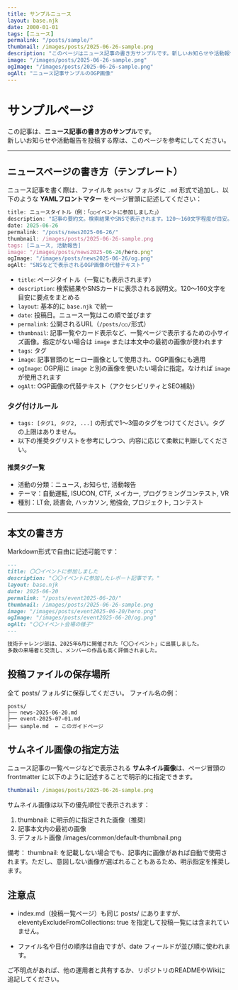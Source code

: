 ```yaml
---
title: サンプルニュース
layout: base.njk
date: 2000-01-01
tags: [ニュース]
permalink: "/posts/sample/"
thumbnail: /images/posts/2025-06-26-sample.png
description: "このページはニュース記事の書き方サンプルです。新しいお知らせや活動報告を投稿する際の参考にしてください。"
image: "/images/posts/2025-06-26-sample.png"
ogImage: "/images/posts/2025-06-26-sample.png"
ogAlt: "ニュース記事サンプルのOGP画像"
---
```


# サンプルページ

この記事は、**ニュース記事の書き方のサンプル**です。  
新しいお知らせや活動報告を投稿する際は、このページを参考にしてください。

---

## ニュースページの書き方（テンプレート）

ニュース記事を書く際は、ファイルを `posts/` フォルダに `.md` 形式で追加し、以下のような **YAMLフロントマター** をページ冒頭に記述してください：

```js
title: ニュースタイトル（例：「○○イベントに参加しました」）
description: "記事の要約文。検索結果やSNSで表示されます。120〜160文字程度が目安。"
date: 2025-06-26
permalink: "/posts/news2025-06-26/"
thumbnail: /images/posts/2025-06-26-sample.png
tags: [ニュース, 活動報告]
image: "/images/posts/news2025-06-26/hero.png"
ogImage: "/images/posts/news2025-06-26/og.png"
ogAlt: "SNSなどで表示されるOGP画像の代替テキスト"
```

- `title`: ページタイトル（一覧にも表示されます）
- `description`: 検索結果やSNSカードに表示される説明文。120〜160文字を目安に要点をまとめる
- `layout`: 基本的に `base.njk` で統一
- `date`: 投稿日。ニュース一覧はこの順で並びます
- `permalink`: 公開されるURL（`/posts/○○/`形式）
- `thumbnail`: 記事一覧やカード表示など、一覧ページで表示するための小サイズ画像。指定がない場合は `image` または本文中の最初の画像が使われます
- `tags`: タグ
- `image`: 記事冒頭のヒーロー画像として使用され、OGP画像にも適用
- `ogImage`: OGP用に `image` と別の画像を使いたい場合に指定。なければ `image` が使用されます
- `ogAlt`: OGP画像の代替テキスト（アクセシビリティとSEO補助）

### タグ付けルール

- `tags: [タグ1, タグ2, ...]` の形式で1〜3個のタグをつけてください。タグの上限はありません。
- 以下の推奨タグリストを参考にしつつ、内容に応じて柔軟に判断してください。

#### 推奨タグ一覧

- 活動の分類：ニュース, お知らせ, 活動報告
- テーマ：自動運転, ISUCON, CTF, メイカー, プログラミングコンテスト, VR
- 種別：LT会, 読書会, ハッカソン, 勉強会, プロジェクト, コンテスト

---

## 本文の書き方

Markdown形式で自由に記述可能です：

```markdown
---
title: 〇〇イベントに参加しました
description: "〇〇イベントに参加したレポート記事です。"
layout: base.njk
date: 2025-06-20
permalink: "/posts/event2025-06-20/"
thumbnail: /images/posts/2025-06-26-sample.png
image: "/images/posts/event2025-06-20/hero.png"
ogImage: "/images/posts/event2025-06-20/og.png"
ogAlt: "〇〇イベント会場の様子"
---

技術チャレンジ部は、2025年6月に開催された「〇〇イベント」に出展しました。  
多数の来場者と交流し、メンバーの作品も高く評価されました。
```

## 投稿ファイルの保存場所
全て posts/ フォルダに保存してください。
ファイル名の例：

```
posts/
├── news-2025-06-20.md
├── event-2025-07-01.md
├── sample.md  ← このガイドページ
```

## サムネイル画像の指定方法

ニュース記事の一覧ページなどで表示される **サムネイル画像**は、ページ冒頭の frontmatter に以下のように記述することで明示的に指定できます。

```yaml
thumbnail: /images/posts/2025-06-26-sample.png
```
サムネイル画像は以下の優先順位で表示されます：
1. thumbnail: に明示的に指定された画像（推奨）
1. 記事本文内の最初の画像
1. デフォルト画像 /images/common/default-thumbnail.png

備考： thumbnail: を記載しない場合でも、記事内に画像があれば自動で使用されます。ただし、意図しない画像が選ばれることもあるため、明示指定を推奨します。

## 注意点
- index.md（投稿一覧ページ）も同じ posts/ にありますが、eleventyExcludeFromCollections: true を指定して投稿一覧には含まれていません。

- ファイル名や日付の順序は自由ですが、date フィールドが並び順に使われます。

ご不明点があれば、他の運用者と共有するか、リポジトリのREADMEやWikiに追記してください。
